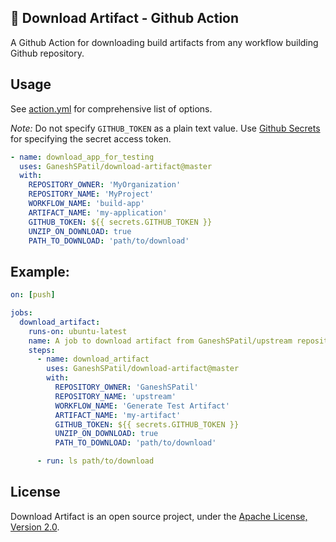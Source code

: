 ## 🚀 Download Artifact - Github Action
A Github Action for downloading build artifacts from any workflow building Github repository.

## Usage

See [action.yml](https://github.com/GaneshSPatil/download-artifact/blob/master/action.yml) for comprehensive list of options.

*Note:* Do not specify `GITHUB_TOKEN` as a plain text value. 
Use [Github Secrets](https://help.github.com/en/actions/automating-your-workflow-with-github-actions/creating-and-using-encrypted-secrets) for specifying the secret access token.

```yaml
- name: download_app_for_testing
  uses: GaneshSPatil/download-artifact@master
  with:
    REPOSITORY_OWNER: 'MyOrganization'
    REPOSITORY_NAME: 'MyProject'
    WORKFLOW_NAME: 'build-app'
    ARTIFACT_NAME: 'my-application'
    GITHUB_TOKEN: ${{ secrets.GITHUB_TOKEN }}
    UNZIP_ON_DOWNLOAD: true
    PATH_TO_DOWNLOAD: 'path/to/download'
```

## Example:

```yaml
on: [push]

jobs:
  download_artifact:
    runs-on: ubuntu-latest
    name: A job to download artifact from GaneshSPatil/upstream repository
    steps:
      - name: download_artifact
        uses: GaneshSPatil/download-artifact@master
        with:
          REPOSITORY_OWNER: 'GaneshSPatil'
          REPOSITORY_NAME: 'upstream'
          WORKFLOW_NAME: 'Generate Test Artifact'
          ARTIFACT_NAME: 'my-artifact'
          GITHUB_TOKEN: ${{ secrets.GITHUB_TOKEN }}
          UNZIP_ON_DOWNLOAD: true
          PATH_TO_DOWNLOAD: 'path/to/download'

      - run: ls path/to/download
```

## License

Download Artifact is an open source project, under the [Apache License, Version 2.0](https://www.apache.org/licenses/LICENSE-2.0).

